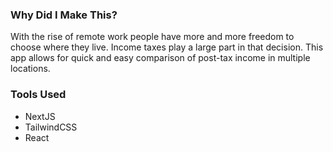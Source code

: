 ### Why Did I Make This? 

With the rise of remote work people have more and more freedom to choose where they live. Income taxes play a large part in that decision. This app allows for quick and easy comparison of post-tax income in multiple locations. 

### Tools Used 

- NextJS
- TailwindCSS
- React
